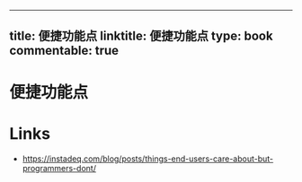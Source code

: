 
---
title: 便捷功能点
linktitle: 便捷功能点
type: book
commentable: true
---

# 便捷功能点

# Links

- https://instadeq.com/blog/posts/things-end-users-care-about-but-programmers-dont/

    